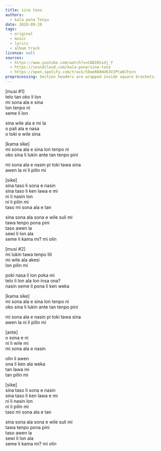 ```yaml
---
title: sina taso
authors:
  - kala pona Tonyu
date: 2020-09-20
tags:
  - original
  - music
  - lyrics
  - album track
license: null
sources:
  - https://www.youtube.com/watch?v=CA8IDSsdj_Y
  - https://soundcloud.com/kala-pona/sina-taso
  - https://open.spotify.com/track/58oeR88mUK3V2Pta6CFecn
preprocessing: Section headers are wrapped inside square brackets.
---
```


\[musi #1]  \
telo tan oko li lon  \
mi sona ala e sina  \
lon tenpo ni  \
seme li lon

sina wile ala e mi la  \
o pali ala e nasa  \
o toki e wile sina

\[kama sike]  \
mi sona ala e sina lon tenpo ni  \
oko sina li lukin ante tan tenpo pini

mi sona ala e nasin pi toki tawa sina  \
awen la ni li pilin mi

\[sike]  \
sina taso li sona e nasin  \
sina taso li ken lawa e mi  \
ni li nasin lon  \
ni li pilin mi  \
taso mi sona ala e tan

sina sona ala sona e wile suli mi  \
tawa tenpo pona pini  \
taso awen la  \
sewi li lon ala  \
seme li kama mi? mi olin

\[musi #2]  \
mi lukin tawa tenpo lili  \
mi wile ala akesi  \
lon pilin mi

poki nasa li lon poka mi  \
telo li lon ala lon insa ona?  \
nasin seme li pona li ken weka

\[kama sike]  \
mi sona ala e sina lon tenpo ni  \
oko sina li lukin ante tan tenpo pini

mi sona ala e nasin pi toki tawa sina  \
awen la ni li pilin mi

\[ante]  \
o sona e ni  \
ni li wile mi  \
mi sona ala e nasin

olin li awen  \
ona li ken ala weka  \
tan lawa mi  \
tan pilin mi

\[sike]  \
sina taso li sona e nasin  \
sina taso li ken lawa e mi  \
ni li nasin lon  \
ni li pilin mi  \
taso mi sona ala e tan

sina sona ala sona e wile suli mi  \
tawa tenpo pona pini  \
taso awen la  \
sewi li lon ala  \
seme li kama mi? mi olin
